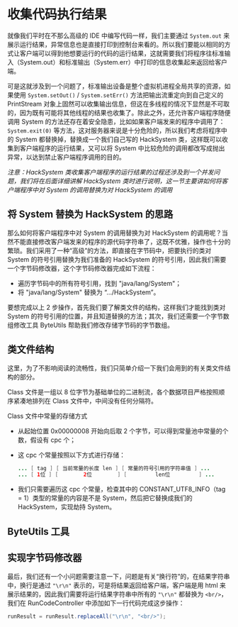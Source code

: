 # 收集代码执行结果



就像我们平时在不那么高级的 IDE 中编写代码一样，我们主要通过 `System.out` 来展示运行结果，异常信息也是直接打印到控制台来看的。所以我们要能以相同的方式让客户端可以得到他想要运行的代码的运行结果，这就需要我们将程序往标准输入（System.out）和标准输出（System.err）中打印的信息收集起来返回给客户端。

可是这就涉及到一个问题了，标准输出设备是整个虚拟机进程全局共享的资源，如果使用 `System.setOut()` / `System.setErr()` 方法把输出流重定向到自己定义的 PrintStream 对象上固然可以收集输出信息，但这在多线程的情况下显然是不可取的，因为既有可能将其他线程的结果也收集了。除此之外，还允许客户端程序随便调用 System 的方法还存在着安全隐患，比如如果客户端发来的程序中调用了：`System.exit(0)` 等方法，这对服务器来说是十分危险的，所以我们考虑将程序中的 System 都替换掉，替换成一个我们自己写的 HackSystem 类，这样既可以收集到客户端程序的运行结果，又可以将 System 中比较危险的调用都改写成抛出异常，以达到禁止客户端程序调用的目的。

*注意：HackSystem 类收集客户端程序的运行结果的过程还涉及到一个并发问题，我们将在后面详细讲解 HackSystem 类时进行说明，这一节主要讲如何将客户端程序中对 System 的调用替换为对 HackSystem 的调用*



## 将 System 替换为 HackSystem 的思路

那么如何将客户端程序中对 System 的调用替换为对 HackSystem 的调用呢？当然不能直接修改客户端发来的程序的源代码字符串了，这既不优雅，操作也十分的繁琐。我们采用了一种“高级”的方法，即直接在字节码中，把要执行的类对 System 的符号引用替换为我们准备的 HackSystem 的符号引用，因此我们需要一个字节码修改器，这个字节码修改器完成如下流程：

- 遍历字节码中的所有符号引用，找到 "java/lang/System"；
- 将 "java/lang/System" 替换为 “.../HackSystem”。

要想完成以上 2 步操作，首先我们要了解类文件的结构，这样我们才能找到类对 System 的符号引用的位置，并且知道替换的方法；其次，我们还需要一个字节数组修改工具 ByteUtils 帮助我们修改存储字节码的字节数组。



## 类文件结构

这里，为了不影响阅读的流畅性，我们只简单介绍一下我们会用到的有关类文件结构的部分。

Class 文件是一组以 8 位字节为基础单位的二进制流，各个数据项目严格按照顺序紧凑地排列在 Class 文件中，中间没有任何分隔符。


Class 文件中常量的存储方式

- 从起始位置 0x00000008 开始向后取 2 个字节，可以得到常量池中常量的个数，假设有 cpc 个；

- 这 cpc 个常量按照以下方式进行存储：

	```java
	... [ tag ] [ 当前常量的长度 len ] [ 常量的符号引用的字符串值 ] ...
	... [ 1位 ] [        2位        ] [         len位         ] ...
	```

- 我们只需要遍历这 cpc 个常量，检查其中的 CONSTANT_UTF8_INFO（tag = 1）类型的常量的内容是不是 System，然后把它替换成我们的 HackSystem，实现劫持 System。


## ByteUtils 工具





## 实现字节码修改器







最后，我们还有一个小问题需要注意一下，问题是有关“换行符”的，在结果字符串中，换行是通过 `"\r\n"` 表示的，可是将结果返回给客户端，客户端是用 html 来展示结果的，因此我们需要将运行结果字符串中所有的 `"\r\n"` 都替换为 `<br/>`，我们在 RunCodeController 中添加如下一行代码完成这步操作：

```java
runResult = runResult.replaceAll("\r\n", "<br/>");
```

